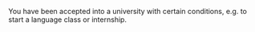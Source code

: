 You have been accepted into a university with certain conditions, e.g. to start a language class or internship.



